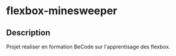 # flexbox-minesweeper

## Description
Projet réaliser en formation BeCode sur l'apprentisage des flexbox.